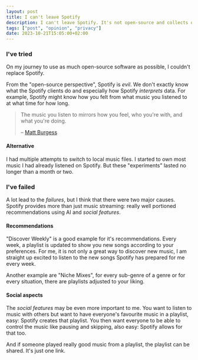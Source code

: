 ```yaml
---
layout: post
title: I can't leave Spotify
description: I can't leave Spotify. It's not open-source and collects data, but I am keeping it anyways.
tags: ["post", "opinion", "privacy"]
date: 2023-10-21T15:05:00+02:00
---
```


### I've tried

On my journey to use as much open-source software as possible, I couldn't replace Spotify.

From the "open-source perspective", Spotify is *evil*. We don't exactly know what the Spotify clients do and especially how Spotify *interprets* data. For example, Spotify might know how you felt from what music you listened to at what time for how long.

> The music you listen to mirrors how you feel, who you're with, and what you're doing.
>
> – [Matt Burgess](https://www.wired.com/story/spotify-tracking-how-to-stop-it)

#### Alternative

I had multiple attempts to switch to local music files. I started to own most music I had already listened on Spotify. But these "experiments" lasted no longer than a month or two.

### I've failed

A lot lead to the *failures*, but I think that there were two major causes. Spotify provides more than just music streaming: really well portioned recommendations using AI and *social features*.

#### Recommendations

"Discover Weekly" is a good example for it's recommendations. Every week, a playlist is updated to show you new songs according to your preferences. For me, it is not only a great way to discover new music, I am straight up excited to listen to the new songs Spotify has prepared for me every week.

Another example are "Niche Mixes", for every sub-genre of a genre or for every situation, there are playlists adjusted to your liking.

#### Social aspects

The *social features* may be even more important to me. You want to listen to music with others but want to have everyone's favourite music in a playlist, easy: Spotify creates that playlist. You then want everyone to be able to control the music like pausing and skipping, also easy: Spotify allows for that too.

And if someone played really good music from a playlist, the playlist can be shared. It's just one link.
